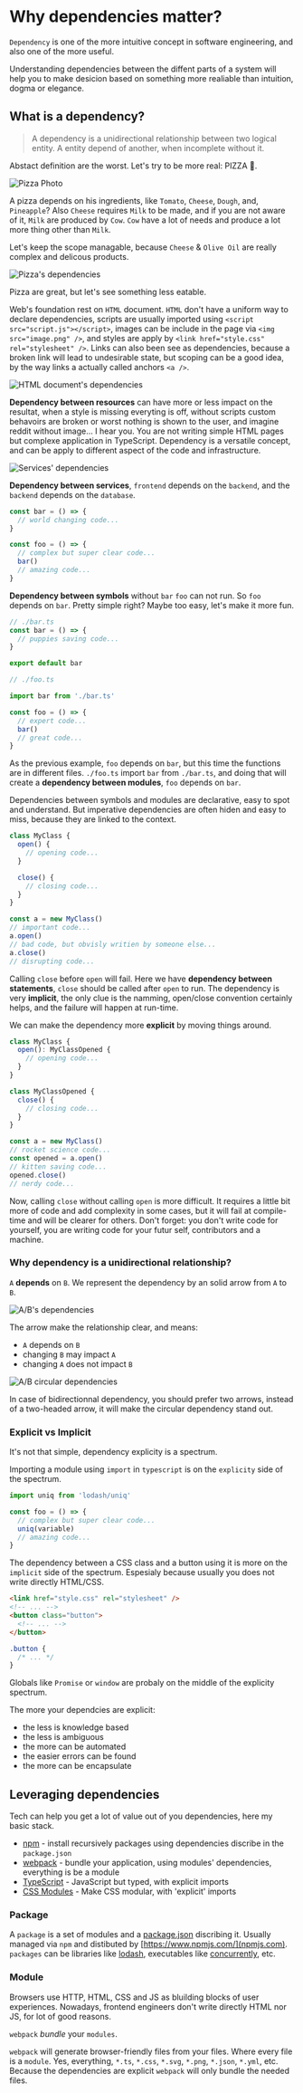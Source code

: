 <!--
  title: Why dependencies matter?
  tags: [software engineering, software architecture]
-->

# Why dependencies matter?

`Dependency` is one of the more intuitive concept in software engineering, and also one of the more useful.

Understanding dependencies between the diffent parts of a system will help you to make desicion based on something more realiable than intuition, dogma or elegance.


## What is a dependency?

> A dependency is a unidirectional relationship between two logical entity. A entity depend of another, when incomplete without it.

Abstact definition are the worst. Let's try to be more real: PIZZA 🍕.

![Pizza Photo](./pizza.jpg)

A pizza depends on his ingredients, like `Tomato`, `Cheese`, `Dough`, and, `Pineapple`? Also `Cheese` requires `Milk` to be made, and if you are not aware of it, `Milk` are produced by `Cow`. `Cow` have a lot of needs and produce a lot more thing other than `Milk`.

Let's keep the scope managable, because `Cheese` & `Olive Oil` are really complex and delicous products.

![Pizza's dependencies](./pizza.svg)

Pizza are great, but let's see something less eatable.

Web's foundation rest on `HTML` document. `HTML` don't have a uniform way to declare dependencies, scripts are usually imported using `<script src="script.js"></script>`, images can be include in the page via `<img src="image.png" />`, and styles are apply by `<link href="style.css" rel="stylesheet" />`. Links can also been see as dependencies, because a broken link will lead to undesirable state, but scoping can be a good idea, by the way links a actually called anchors `<a />`.

![HTML document's dependencies](./html.svg)

**Dependency between resources** can have more or less impact on the resultat, when a style is missing everyting is off, without scripts custom behavoirs are broken or worst nothing is shown to the user, and imagine reddit without image... I hear you. You are not writing simple HTML pages but complexe application in TypeScript. Dependency is a versatile concept, and can be apply to different aspect of the code and infrastructure.

![Services' dependencies](./services.svg)

**Dependency between services**, `frontend` depends on the `backend`, and the `backend` depends on the `database`.

```typescript
const bar = () => {
  // world changing code...
}

const foo = () => {
  // complex but super clear code...
  bar()
  // amazing code...
}
```

**Dependency between symbols** without `bar` `foo` can not run. So `foo` depends on `bar`. Pretty simple right? Maybe too easy, let's make it more fun.

```typescript
// ./bar.ts
const bar = () => {
  // puppies saving code...
}

export default bar
```

```typescript
// ./foo.ts

import bar from './bar.ts'

const foo = () => {
  // expert code...
  bar()
  // great code...
}
```

As the previous example, `foo` depends on `bar`, but this time the functions are in different files. `./foo.ts` import `bar` from `./bar.ts`, and doing that will create a **dependency between modules**, `foo` depends on `bar`.

Dependencies between symbols and modules are declarative, easy to spot and understand. But imperative dependencies are often hiden and easy to miss, because they are linked to the context.

```typescript
class MyClass {
  open() {
    // opening code...
  }

  close() {
    // closing code...
  }
}

const a = new MyClass()
// important code...
a.open()
// bad code, but obvisly writien by someone else...
a.close()
// disrupting code...
```

Calling `close` before `open` will fail. Here we have **dependency between statements**, `close` should be called after `open` to run. The dependency is very **implicit**, the only clue is the namming, open/close convention certainly helps, and the failure will happen at run-time.

We can make the dependency more **explicit** by moving things around.

```typescript
class MyClass {
  open(): MyClassOpened {
    // opening code...
  }
}

class MyClassOpened {
  close() {
    // closing code...
  }
}

const a = new MyClass()
// rocket science code...
const opened = a.open()
// kitten saving code...
opened.close()
// nerdy code...
```

Now, calling `close` without calling `open` is more difficult. It requires a little bit more of code and add complexity in some cases, but it will fail at compile-time and will be clearer for others. Don't forget: you don't write code for yourself, you are writing code for your futur self, contributors and a machine.

### Why dependency is a unidirectional relationship?

`A` **depends** on `B`. We represent the dependency by an solid arrow from `A` to `B`.

![A/B's dependencies](./a-b.svg)

The arrow make the relationship clear, and means:

- `A` depends on `B`
- changing `B` may impact `A`
- changing `A` does not impact `B`

![A/B circular dependencies](./a-b-circular.svg)

In case of bidirectionnal dependency, you should prefer two arrows, instead of a two-headed arrow, it will make the circular dependency stand out.


### Explicit vs Implicit

It's not that simple, dependency explicity is a spectrum.

Importing a module using `import` in `typescript` is on the `explicity` side of the spectrum.

```typescript
import uniq from 'lodash/uniq'

const foo = () => {
  // complex but super clear code...
  uniq(variable)
  // amazing code...
}
```

The dependency between a CSS class and a button using it is more on the `implicit` side of the spectrum. Espesialy because usually you does not write directly HTML/CSS.

```html
<link href="style.css" rel="stylesheet" />
<!-- ... -->
<button class="button">
  <!-- ... -->
</button>
```

```css
.button {
  /* ... */
}
```

Globals like `Promise` or `window` are probaly on the middle of the explicity spectrum.

The more your dependcies are explicit:

- the less is knowledge based
- the less is ambiguous
- the more can be automated
- the easier errors can be found
- the more can be encapsulate


## Leveraging dependencies

Tech can help you get a lot of value out of you dependencies, here my basic stack.

- [npm](https://www.npmjs.com/) - install recursively packages using dependencies discribe in the `package.json`
- [webpack](https://webpack.js.org/) - bundle your application, using modules' dependencies, everything is be a module
- [TypeScript](https://www.typescriptlang.org/) - JavaScript but typed, with explicit imports
- [CSS Modules](https://github.com/css-modules/css-modules) - Make CSS modular, with 'explicit' imports


### Package

A `package` is a set of modules and a [package.json](https://docs.npmjs.com/cli/v7/configuring-npm/package-json) discribing it. Usually managed via `npm` and distibuted by [https://www.npmjs.com/](npmjs.com). `packages` can be libraries like [lodash](https://www.npmjs.com/package/lodash), executables like [concurrently](https://www.npmjs.com/package/concurrently), etc.
<!-- TODO: find more examples -->


### Module

Browsers use HTTP, HTML, CSS and JS as bluilding blocks of user experiences. Nowadays, frontend engineers don't write directly HTML nor JS, for lot of good reasons.
<!-- TODO: find resources about 'good reasons to not wrote HTML/JS/CSS directly' -->

`webpack` *bundle* your `modules`.

`webpack` will generate browser-friendly files from your files. Where every file is a `module`. Yes, everything, `*.ts`, `*.css`, `*.svg`, `*.png`, `*.json`, `*.yml`, etc. Because the dependencies are explicit `webpack` will only bundle the needed files.
